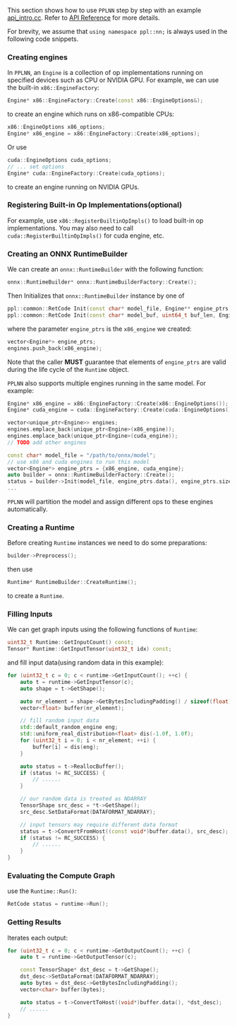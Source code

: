 This section shows how to use `PPLNN` step by step with an example [api_intro.cc](../../samples/cpp/api/api_intro.cc). Refer to [API Reference](cpp-api-reference.md) for more details.

For brevity, we assume that `using namespace ppl::nn;` is always used in the following code snippets.

### Creating engines

In `PPLNN`, an `Engine` is a collection of op implementations running on specified devices such as CPU or NVIDIA GPU. For example, we can use the built-in `x86::EngineFactory`:

```c++
Engine* x86::EngineFactory::Create(const x86::EngineOptions&);
```

to create an engine which runs on x86-compatible CPUs:

```c++
x86::EngineOptions x86_options;
Engine* x86_engine = x86::EngineFactory::Create(x86_options);
```

Or use

```c++
cuda::EngineOptions cuda_options;
// ... set options
Engine* cuda::EngineFactory::Create(cuda_options);
```

to create an engine running on NVIDIA GPUs.

### Registering Built-in Op Implementations(optional)

For example, use `x86::RegisterBuiltinOpImpls()` to load built-in op implementations. You may also need to call `cuda::RegisterBuiltinOpImpls()` for cuda engine, etc.

### Creating an ONNX RuntimeBuilder

We can create an `onnx::RuntimeBuilder` with the following function:

```c++
onnx::RuntimeBuilder* onnx::RuntimeBuilderFactory::Create();
```

Then Initializes that `onnx::RuntimeBuilder` instance by one of

```c++
ppl::common::RetCode Init(const char* model_file, Engine** engine_ptrs, uint32_t engine_num);
ppl::common::RetCode Init(const char* model_buf, uint64_t buf_len, Engine** engine_ptrs, uint32_t engine_num, const char* model_file_dir);
```

where the parameter `engine_ptrs` is the `x86_engine` we created:

```c++
vector<Engine*> engine_ptrs;
engines.push_back(x86_engine);
```

Note that the caller **MUST** guarantee that elements of `engine_ptrs` are valid during the life cycle of the `Runtime` object.

`PPLNN` also supports multiple engines running in the same model. For example:

```c++
Engine* x86_engine = x86::EngineFactory::Create(x86::EngineOptions());
Engine* cuda_engine = cuda::EngineFactory::Create(cuda::EngineOptions());

vector<unique_ptr<Engine>> engines;
engines.emplace_back(unique_ptr<Engine>(x86_engine));
engines.emplace_back(unique_ptr<Engine>(cuda_engine));
// TODO add other engines

const char* model_file = "/path/to/onnx/model";
// use x86 and cuda engines to run this model
vector<Engine*> engine_ptrs = {x86_engine, cuda_engine};
auto builder = onnx::RuntimeBuilderFactory::Create();
status = builder->Init(model_file, engine_ptrs.data(), engine_ptrs.size());
...
```

`PPLNN` will partition the model and assign different ops to these engines automatically.

### Creating a Runtime

Before creating `Runtime` instances we need to do some preparations:

```c++
builder->Preprocess();
```

then use

```c++
Runtime* RuntimeBuilder::CreateRuntime();
```

to create a `Runtime`.

### Filling Inputs

We can get graph inputs using the following functions of `Runtime`:

```c++
uint32_t Runtime::GetInputCount() const;
Tensor* Runtime::GetInputTensor(uint32_t idx) const;
```

and fill input data(using random data in this example):

```c++
for (uint32_t c = 0; c < runtime->GetInputCount(); ++c) {
    auto t = runtime->GetInputTensor(c);
    auto shape = t->GetShape();

    auto nr_element = shape->GetBytesIncludingPadding() / sizeof(float);
    vector<float> buffer(nr_element);

    // fill random input data
    std::default_random_engine eng;
    std::uniform_real_distribution<float> dis(-1.0f, 1.0f);
    for (uint32_t i = 0; i < nr_element; ++i) {
        buffer[i] = dis(eng);
    }

    auto status = t->ReallocBuffer();
    if (status != RC_SUCCESS) {
        // ......
    }

    // our random data is treated as NDARRAY
    TensorShape src_desc = *t->GetShape();
    src_desc.SetDataFormat(DATAFORMAT_NDARRAY);

    // input tensors may require different data format
    status = t->ConvertFromHost((const void*)buffer.data(), src_desc);
    if (status != RC_SUCCESS) {
        // ......
    }
}
```

### Evaluating the Compute Graph

use the `Runtime::Run()`:

```c++
RetCode status = runtime->Run();
```

### Getting Results

Iterates each output:

```c++
for (uint32_t c = 0; c < runtime->GetOutputCount(); ++c) {
    auto t = runtime->GetOutputTensor(c);

    const TensorShape* dst_desc = t->GetShape();
    dst_desc->SetDataFormat(DATAFORMAT_NDARRAY);
    auto bytes = dst_desc->GetBytesIncludingPadding();
    vector<char> buffer(bytes);

    auto status = t->ConvertToHost((void*)buffer.data(), *dst_desc);
    // ......
}
```
